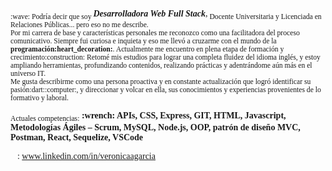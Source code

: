 <p style="font-family:Fira Code"><sub> :wave: Podría decir que soy </sub><var><strong>Desarrolladora Web Full Stack</strong></var>,<sub> Docente Universitaria y Licenciada en Relaciones Públicas... pero eso no me describe.<br>
Por mi carrera de base y características personales me reconozco como una facilitadora del proceso comunicativo. Siempre fui curiosa e inquieta y eso me llevó a cruzarme con el mundo de la <strong>programación:heart_decoration:</strong>. Actualmente me encuentro en plena etapa de formación y crecimiento:construction: Retomé mis estudios para lograr una completa fluidez del idioma inglés, y estoy ampliando herramientas, profundizando contenidos, realizando prácticas y adentrándome aún más en el universo IT. <br>
Me gusta describirme como una persona proactiva y en constante actualización que logró identificar su pasión:dart::computer:, y direccionar y volcar en ella, sus conocimientos y experiencias provenientes de lo formativo y laboral.</p>

<p style="font-family:Fira Code"> <sub>Actuales competencias:</sub> <strong> :wrench: APIs, CSS, Express, GIT, HTML, Javascript, Metodologías Ágiles – Scrum, MySQL, Node.js, OOP, patrón de diseño MVC, Postman, React, Sequelize, VSCode    </strong></p>

<sub><p style="font-family:Fira Code">:link:: www.linkedin.com/in/veronicaagarcia</p> </sub>


<!--
**veronicaagarcia/veronicaagarcia** is a ✨ _special_ ✨ repository because its `README.md` (this file) appears on your GitHub profile.

Here are some ideas to get you started:

- 🔭 I’m currently working on ...
- 🌱 I’m currently learning ...
- 👯 I’m looking to collaborate on ...
- 🤔 I’m looking for help with ...
- 💬 Ask me about ...
- 📫 How to reach me: ...
- 😄 Pronouns: ...
- ⚡ Fun fact: ...
-->
